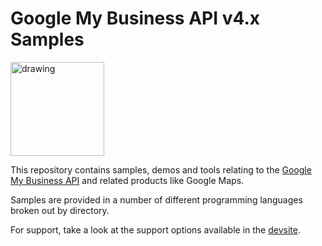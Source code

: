 # Google My Business API v4.x Samples

<img src="https://lh3.googleusercontent.com/EUQGH40jV55Dm2mcGzT9I2_vSfl_rJv88dfrR3JGJkxgQMe2j4bXoFd-tvuYLSGhFIQ" alt="drawing" width="150"/>

This repository contains samples, demos and tools relating to the [Google My
Business API](https://developers.google.com/my-business/) and related products like Google Maps.

Samples are provided in a number of different programming languages broken out
by directory.

For support, take a look at the support options available in the [devsite](https://developers.google.com/my-business/content/support).

